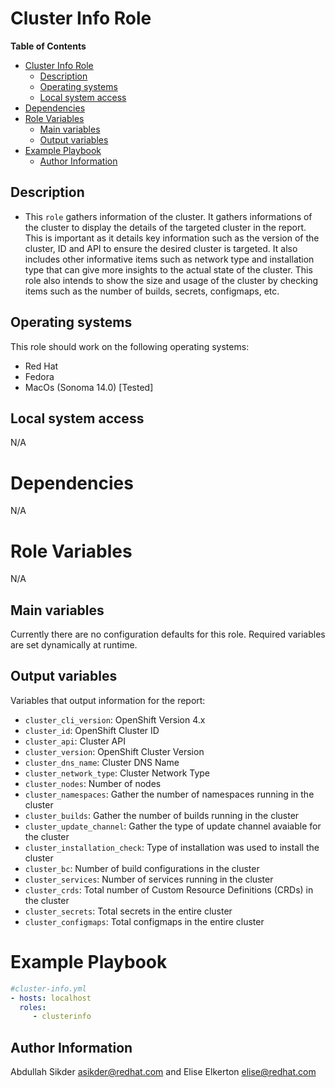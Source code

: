 # Cluster Info Role

**Table of Contents**
- [Cluster Info Role](#cluster-info-role)
  - [Description](#description)
  - [Operating systems](#operating-systems)
  - [Local system access](#local-system-access)
- [Dependencies](#dependencies)
- [Role Variables](#role-variables)
  - [Main variables](#main-variables)
  - [Output variables](#output-variables)
- [Example Playbook](#example-playbook)
  - [Author Information](#author-information)

## Description

- This `role` gathers information of the cluster. It gathers informations of the cluster to display the details of the targeted cluster in the report. This is important as it details key information such as the version of the cluster, ID and API to ensure the desired cluster is targeted. It also includes other informative items such as network type and installation type that can give more insights to the actual state of the cluster. This role also intends to show the size and usage of the cluster by checking items such as the number of builds, secrets, configmaps, etc.
 
## Operating systems
This role should work on the following operating systems:

 * Red Hat
 * Fedora
 * MacOs (Sonoma 14.0) [Tested]
## Local system access

N/A

# Dependencies

N/A

# Role Variables
N/A
## Main variables

Currently there are no configuration defaults for this role. Required variables are set dynamically at runtime.

## Output variables

Variables that output information for the report:

* `cluster_cli_version`: OpenShift Version 4.x
* `cluster_id`: OpenShift Cluster ID
* `cluster_api`: Cluster API
* `cluster_version`: OpenShift Cluster Version 
* `cluster_dns_name`: Cluster DNS Name
* `cluster_network_type`: Cluster Network Type
* `cluster_nodes`: Number of nodes
* `cluster_namespaces`: Gather the number of namespaces running in the cluster
* `cluster_builds`: Gather the number of builds running in the cluster
* `cluster_update_channel`: Gather the type of update channel avaiable for the cluster
* `cluster_installation_check`: Type of installation was used to install the cluster
* `cluster_bc`: Number of build configurations in the cluster
* `cluster_services`: Number of services running in the cluster
* `cluster_crds`: Total number of Custom Resource Definitions (CRDs) in the cluster
* `cluster_secrets`: Total secrets in the entire cluster
* `cluster_configmaps`: Total configmaps in the entire cluster


# Example Playbook
```yaml
#cluster-info.yml
- hosts: localhost
  roles:
     - clusterinfo
```

## Author Information
Abdullah Sikder asikder@redhat.com and Elise Elkerton elise@redhat.com

